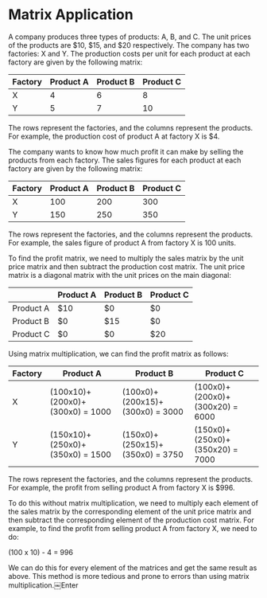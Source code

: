 # Matrix Application

A company produces three types of products: A, B, and C. The unit prices of the products are $10, $15, and $20 respectively. The company has two factories: X and Y. The production costs per unit for each product at each factory are given by the following matrix:

| Factory | Product A | Product B | Product C |
|---------|-----------|-----------|-----------|
| X       |     4     |     6     |     8     |
| Y       |     5     |     7     |    10     |

The rows represent the factories, and the columns represent the products. For example, the production cost of product A at factory X is $4.

The company wants to know how much profit it can make by selling the products from each factory. The sales figures for each product at each factory are given by the following matrix:

| Factory | Product A | Product B | Product C |
|---------|-----------|-----------|-----------|
| X       |    100    |    200    |    300    |
| Y       |    150    |    250    |    350    |

The rows represent the factories, and the columns represent the products. For example, the sales figure of product A from factory X is 100 units.

To find the profit matrix, we need to multiply the sales matrix by the unit price matrix and then subtract the production cost matrix. The unit price matrix is a diagonal matrix with the unit prices on the main diagonal:

|         | Product A | Product B | Product C |
|---------|-----------|-----------|-----------|
|Product A|    $10    |    $0     |    $0     |
|Product B|    $0     |    $15    |    $0     |
|Product C|    $0     |    $0     |    $20    |

Using matrix multiplication, we can find the profit matrix as follows:

| Factory | Product A                           | Product B                           | Product C                           |
|---------|-------------------------------------|-------------------------------------|-------------------------------------|
|    X    | (100x10)+(200x0)+(300x0) = 1000    | (100x0)+(200x15)+(300x0) = 3000    | (100x0)+(200x0)+(300x20) = 6000    |
|    Y    | (150x10)+(250x0)+(350x0) = 1500    | (150x0)+(250x15)+(350x0) = 3750    | (150x0)+(250x0)+(350x20) = 7000    |

The rows represent the factories, and the columns represent the products. For example, the profit from selling product A from factory X is $996.

To do this without matrix multiplication, we need to multiply each element of the sales matrix by the corresponding element of the unit price matrix and then subtract the corresponding element of the production cost matrix. For example, to find the profit from selling product A from factory X, we need to do:

(100 x 10) - 4 = 996

We can do this for every element of the matrices and get the same result as above. This method is more tedious and prone to errors than using matrix multiplication.￼Enter
